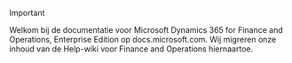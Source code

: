 > [!IMPORTANT]
> Welkom bij de documentatie voor Microsoft Dynamics 365 for Finance and Operations, Enterprise Edition op docs.microsoft.com. Wij migreren onze inhoud van de Help-wiki voor Finance and Operations hiernaartoe. 

